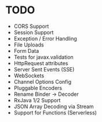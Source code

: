 # TODO
 
* CORS Support
* Session Support
* Exception / Error Handling
* File Uploads
* Form Data
* Tests for javax.validation
* HttpRequest attributes
* Server Sent Events (SSE)
* WebSockets
* Channel Options Config
* Pluggable Encoders
* Rename Binder -> Decoder
* RxJava 1/2 Support
* JSON Array Decoding via Stream
* Support for Functions (Serverless)